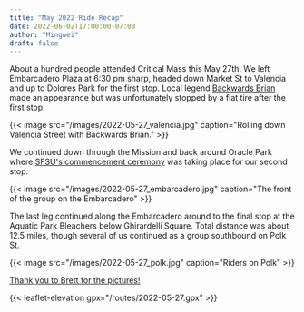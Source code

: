 ```yaml
---
title: "May 2022 Ride Recap"
date: 2022-06-02T17:00:00-07:00
author: "Mingwei"
draft: false
---
```


About a hundred people attended Critical Mass this May 27th. We left
Embarcadero Plaza at 6:30 pm sharp, headed down Market St to Valencia and up to
Dolores Park for the first stop. Local legend [Backwards Brian](https://www.instagram.com/backwards_brian/)
made an appearance but was unfortunately stopped by a flat tire after the first
stop.

{{< image src="/images/2022-05-27_valencia.jpg" caption="Rolling down Valencia Street with Backwards Brian." >}}

We continued down through the Mission and back around Oracle Park where
[SFSU's commencement ceremony](https://commencement.sfsu.edu/commencement-2022-may-27-oracle-park-sfsu-grad)
was taking place for our second stop.

{{< image src="/images/2022-05-27_embarcadero.jpg" caption="The front of the group on the Embarcadero" >}}

The last leg continued along the Embarcadero around to the final stop at the Aquatic Park Bleachers below
Ghirardelli Square. Total distance was about 12.5 miles, though several of us
continued as a group southbound on Polk St.

{{< image src="/images/2022-05-27_polk.jpg" caption="Riders on Polk" >}}

[Thank you to Brett for the pictures!](https://twitter.com/brett_bertocci/status/1530609867970400256/)

{{< leaflet-elevation gpx="/routes/2022-05-27.gpx" >}}
